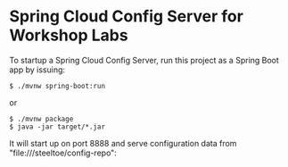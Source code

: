 # Spring Cloud Config Server for Workshop Labs

To startup a Spring Cloud Config Server, run this project as a Spring Boot app by issuing:

```
$ ./mvnw spring-boot:run
```

or

```
$ ./mvnw package
$ java -jar target/*.jar
```

It will start up on port 8888 and serve configuration data from
"file:///steeltoe/config-repo":